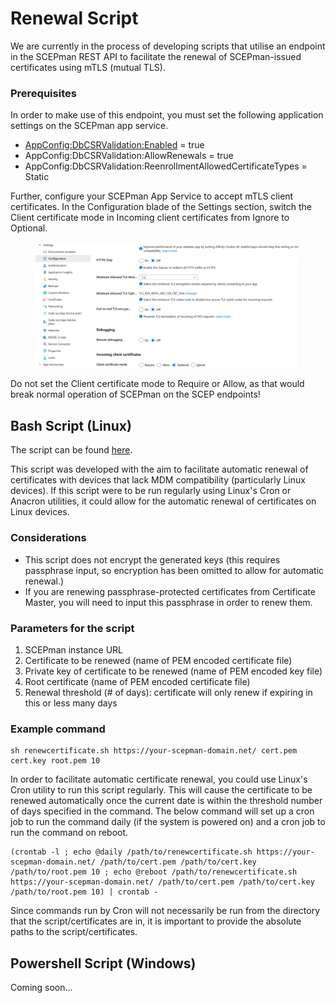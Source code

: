 # Renewal Script

We are currently in the process of developing scripts that utilise an endpoint in the SCEPman REST API to facilitate the renewal of SCEPman-issued certificates using mTLS (mutual TLS).

### Prerequisites

In order to make use of this endpoint, you must set the following application settings on the SCEPman app service.

* [AppConfig:DbCSRValidation:Enabled](../../scepman-configuration/optional/application-settings/dbcsr-validation.md#appconfig-dbcsrvalidation-enabled) = true
* AppConfig:DbCSRValidation:AllowRenewals = true
* AppConfig:DbCSRValidation:ReenrollmentAllowedCertificateTypes = Static

Further, configure your SCEPman App Service to accept mTLS client certificates. In the Configuration blade of the Settings section, switch the Client certificate mode in Incoming client certificates from Ignore to Optional.

<figure><img src="../../.gitbook/assets/image (75).png" alt=""><figcaption></figcaption></figure>

Do not set the Client certificate mode to Require or Allow, as that would break normal operation of SCEPman on the SCEP endpoints!

## Bash Script (Linux)

The script can be found [here](https://github.com/scepman/csr-request/tree/dev-interactive/enroll-certificate).

This script was developed with the aim to facilitate automatic renewal of certificates with devices that lack MDM compatibility (particularly Linux devices). If this script were to be run regularly using Linux's Cron or Anacron utilities, it could allow for the automatic renewal of certificates on Linux devices.

### Considerations

* This script does not encrypt the generated keys (this requires passphrase input, so encryption has been omitted to allow for automatic renewal.)
* If you are renewing passphrase-protected certificates from Certificate Master, you will need to input this passphrase in order to renew them.

### Parameters for the script

1. SCEPman instance URL
2. Certificate to be renewed (name of PEM encoded certificate file)
3. Private key of certificate to be renewed (name of PEM encoded key file)
4. Root certificate (name of PEM encoded certificate file)
5. Renewal threshold (# of days): certificate will only renew if expiring in this or less many days

### Example command

```
sh renewcertificate.sh https://your-scepman-domain.net/ cert.pem cert.key root.pem 10
```

In order to facilitate automatic certificate renewal, you could use Linux's Cron utility to run this script regularly. This will cause the certificate to be renewed automatically once the current date is within the threshold number of days specified in the command. The below command will set up a cron job to run the command daily (if the system is powered on) and a cron job to run the command on reboot.

```
(crontab -l ; echo @daily /path/to/renewcertificate.sh https://your-scepman-domain.net/ /path/to/cert.pem /path/to/cert.key /path/to/root.pem 10 ; echo @reboot /path/to/renewcertificate.sh https://your-scepman-domain.net/ /path/to/cert.pem /path/to/cert.key /path/to/root.pem 10) | crontab -
```

Since commands run by Cron will not necessarily be run from the directory that the script/certificates are in, it is important to provide the absolute paths to the script/certificates.

## Powershell Script (Windows)

Coming soon...

